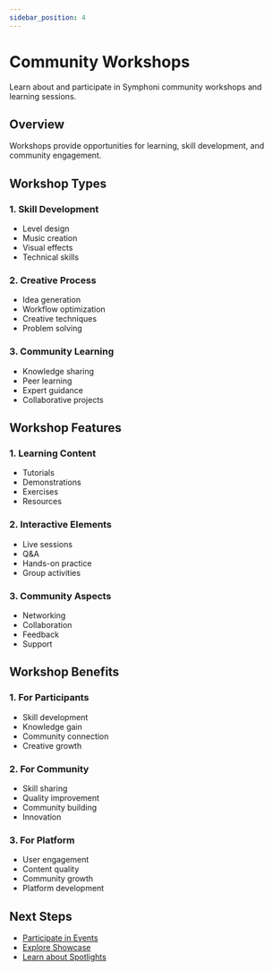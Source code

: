 ```yaml
---
sidebar_position: 4
---
```


# Community Workshops

Learn about and participate in Symphoni community workshops and learning sessions.

## Overview

Workshops provide opportunities for learning, skill development, and community engagement.

## Workshop Types

### 1. Skill Development
- Level design
- Music creation
- Visual effects
- Technical skills

### 2. Creative Process
- Idea generation
- Workflow optimization
- Creative techniques
- Problem solving

### 3. Community Learning
- Knowledge sharing
- Peer learning
- Expert guidance
- Collaborative projects

## Workshop Features

### 1. Learning Content
- Tutorials
- Demonstrations
- Exercises
- Resources

### 2. Interactive Elements
- Live sessions
- Q&A
- Hands-on practice
- Group activities

### 3. Community Aspects
- Networking
- Collaboration
- Feedback
- Support

## Workshop Benefits

### 1. For Participants
- Skill development
- Knowledge gain
- Community connection
- Creative growth

### 2. For Community
- Skill sharing
- Quality improvement
- Community building
- Innovation

### 3. For Platform
- User engagement
- Content quality
- Community growth
- Platform development

## Next Steps

- [Participate in Events](/symphoni-composer/docs/community/events)
- [Explore Showcase](/symphoni-composer/docs/community/showcase)
- [Learn about Spotlights](/symphoni-composer/docs/community/spotlights) 